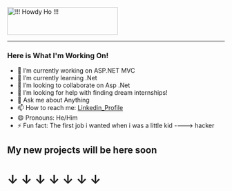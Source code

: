 <a href="https://pronouns.vercel.app" title="Add pronouns to your own profile">
  <img src="https://pronouns.vercel.app/he/him?gradient=grapefruit%20sunset" width="256" height="64" alt="!!! Howdy Ho !!!">
</a>

---

### Here is What I'm Working On!

- 🔭 I’m currently working on ASP.NET MVC
- 🌱 I’m currently learning .Net
- 👯 I’m looking to collaborate on Asp .Net
- 🤔 I’m looking for help with finding dream internships!
- 💬 Ask me about Anything
- 📫 How to reach me: [Linkedin_Profile](https://www.linkedin.com/in/danielvaskevic)
- 😄 Pronouns: He/Him
- ⚡ Fun fact: The first job i wanted when i was a little kid ----> hacker


## My new projects will be here soon
# &#8595; &#8595; &#8595; &#8595; &#8595; &#8595; &#8595;

